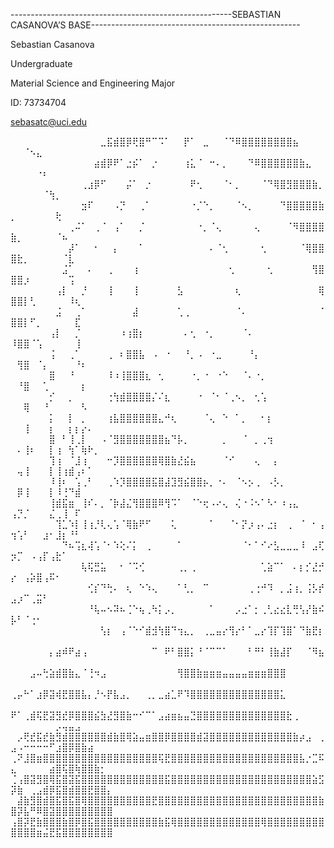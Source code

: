 -------------------------------------------------------SEBASTIAN CASANOVA’S BASE----------------------------------------------------

Sebastian Casanova

Undergraduate

Material Science and Engineering Major

ID: 73734704

sebasatc@uci.edu


⠀⠀⠀⠀⠀⠀⠀⠀⠀⠀⠀⠀⠀⠀⣀⣯⣾⣿⡿⢟⣿⠛⠉⠩⠁⠀⠀⡟⠁⠀⣀⠀⠀⠈⠙⠿⣿⣿⣿⣿⣿⣿⣿⣿⣦⠀⠀⠀⠀⠀⠀⠈⠢⣄⠀⠀⠀⠀⠀⠀⠀⠀⠀⠀⠀
⠀⠀⠀⠀⠀⠀⠀⠀⠀⠀⠀⠀⠀⣴⣾⡿⠟⠁⣐⡮⠁⠀⡐⠀⠀⠀⠀⢰⣅⠈⠀⠒⠄⡀⠀⠀⠀⠙⠿⣿⣿⣿⣿⣿⣿⣷⣄⠀⠀⠀⠀⠀⠀⠐⠆⠀⠀⠀⠀⠀⠀⠀⠀⠀⠀
⠀⠀⠀⠀⠀⠀⠀⠀⠀⠀⠀⢀⣰⡿⠋⠀⠀⠀⡬⠁⠀⡐⠀⠀⠀⠀⠀⠀⠟⢂⠀⠀⠀⠈⠂⡀⠀⠀⠀⠈⠙⢿⣿⣻⣿⣿⣿⣷⡀⠀⠀⠀⠀⠀⠈⢳⡀⠀⠀⠀⠀⠀⠀⠀⠀
⠀⠀⠀⠀⠀⠀⠀⠀⠀⠀⠀⣲⠏⠀⠀⠀⠠⡙⠀⠀⢀⠁⠀⠀⠀⠀⠀⠀⠐⡈⠑⡀⠀⠀⠀⠈⠢⡀⠀⠀⠀⠀⠙⣿⣿⣿⣿⣿⣷⡀⠀⠀⠀⠀⠀⠀⢗⠀⠀⠀⠀⠀⠀⠀⠀
⠀⠀⠀⠀⠀⠀⠀⠀⠀⢀⠬⠁⠀⢀⠈⠀⢠⠁⠀⠀⡈⠀⠀⠀⠀⠀⠀⠀⠀⠐⡀⠈⢄⠀⠀⠀⠀⠀⢄⠀⠀⠀⠀⠈⠻⣿⣿⣿⣿⣷⡀⠀⠀⠀⠀⠀⠈⠦⠀⠀⠀⠀⠀⠀⠀
⠀⠀⠀⠀⠀⠀⠀⠀⠀⡼⠁⠀⠀⠂⠀⠀⡄⠀⠀⠀⠁⠀⠀⠀⠀⠀⠀⠀⠀⠀⠀⠄⠈⢂⠀⠀⠀⠀⠀⢂⠀⠀⠀⠀⠀⠈⢿⣿⣿⣿⣗⡀⠀⠀⠀⠀⠀⠈⣇⠀⠀⠀⠀⠀⠀
⠀⠀⠀⠀⠀⠀⠀⠀⣨⠁⠀⠀⠄⠀⠀⢀⠀⠀⠀⢰⠀⠀⠀⠀⠀⠀⠀⠀⠀⠀⠀⠀⠀⠀⢂⠀⠀⠀⠀⠀⢂⠀⠀⠀⠀⠀⠀⢻⣿⣿⣿⡰⠀⠀⠀⠀⠀⠀⢩⠀⠀⠀⠀⠀⠀
⠀⠀⠀⠀⠀⠀⠀⢠⡇⠀⠀⡘⠀⠀⠀⢸⠀⠀⠀⢸⠀⠀⠀⠀⠀⠀⣣⠀⠀⠀⠀⠀⠀⠀⠀⢆⠀⠀⠀⠀⠀⠀⠀⠀⠀⠀⠀⠀⢿⣿⣿⡇⢃⠀⠀⠀⠀⠀⠸⢆⠀⠀⠀⠀⠀
⠀⠀⠀⠀⠀⠀⠀⣨⠀⠀⢀⠁⠀⠀⠀⠀⠀⠀⠀⣼⠀⠀⠀⠀⠀⠀⢁⢀⠀⠀⠀⠀⠀⠀⠀⠈⠄⠀⠀⠀⠀⠀⠀⠀⠀⠀⠀⠀⠈⣿⣿⡇⠋⡀⠀⠀⠀⠀⠀⣏⠀⠀⠀⠀⠀
⠀⠀⠀⠀⠀⠀⢠⡇⠀⠀⡈⠀⠀⠀⠀⠀⠀⠰⢰⣿⡆⠀⠀⠀⠀⠀⠀⠄⢂⠀⠐⡀⠀⠀⠀⠀⠈⠄⠀⠀⠀⠀⠀⠀⠀⠀⠀⠀⠀⠸⣿⣿⠈⢡⠀⠀⠀⠀⠀⢸⠀⠀⠀⠀⠀
⠀⠀⠀⠀⠀⠀⢨⠀⠀⢀⠁⠀⠀⠀⠀⢀⠀⠆⣿⣿⣧⠀⠠⠀⠐⠀⠀⠘⡀⠠⠀⠐⣀⠀⠀⠀⠀⠘⡄⠀⠀⠀⠀⠀⠀⠀⠀⠀⠀⠀⢻⣿⠀⠈⡄⠀⠀⠀⠀⠘⠆⠀⠀⠀⠀
⠀⠀⠀⠀⠀⠀⣿⠀⠀⠘⠀⠀⠀⠀⠀⠸⠰⢸⣿⣿⣿⣆⠀⢂⠀⠀⠀⠀⠐⡀⠐⠀⠐⠑⠀⠀⠈⠄⠐⡀⠀⠀⠀⠀⠀⠀⠀⠀⠀⠀⠘⣿⠀⠀⢁⠀⠀⠀⠀⠀⡆⠀⠀⠀⠀
⠀⠀⠀⠀⠀⠀⡊⠀⠀⡀⠀⠀⠀⠀⠀⢐⢳⣾⣿⣿⣿⣿⡌⠌⣆⠀⠀⠀⠀⠐⠀⠈⠂⠈⢀⠢⡀⠀⢂⢡⠀⠀⠀⠀⠀⠀⠀⠀⠀⠀⠀⢿⠀⠀⠘⠀⠀⠀⠀⠀⠣⠀⠀⠀⠀
⠀⠀⠀⠀⠀⠀⡅⠀⠀⡇⠀⡀⠀⠀⠀⢰⣧⣿⣿⣿⣿⣿⣿⣄⠚⢆⠀⠀⠀⠀⠈⢄⠀⠑⠀⠁⡀⠀⠀⠂⡆⠀⠀⠀⠀⠀⠀⠀⠀⠀⠀⢸⠀⠀⠀⡆⠀⠀⡆⡆⡔⠄⠀⠀⠀
⠀⠀⠀⠀⠀⠀⣿⠀⠃⢸⢀⡇⠀⠀⠠⠈⣻⣿⣿⣿⣿⣿⣿⣿⣦⠙⡧⡀⠀⠀⠀⠀⠀⡀⠀⠀⠈⠀⡀⢀⢲⠀⠀⠀⠀⠀⠀⠀⠀⠀⠄⢸⠆⠀⠀⡇⢰⠀⢳⠁⢷⠗⡀⠀⠀
⠀⠀⠀⠀⠀⠀⢹⢰⠀⠈⣸⢰⠀⠀⠀⠒⡹⣿⣿⣿⣿⣿⣿⢿⣿⣷⣜⣮⣦⠀⠀⠀⠀⠈⠊⠀⠀⠀⢄⠀⠀⡄⠀⠀⠀⠀⠀⠀⠀⠀⢤⢸⠀⠀⠀⡇⢸⢰⣾⢠⠆⠁⠀⠀⠀
⠀⠀⠀⠀⠀⠀⠸⢸⠆⠀⢡⢀⠃⠀⠀⢀⠱⡹⣿⣿⣿⣿⣯⣿⣼⣹⣻⣮⣿⣿⡦⡀⠐⠄⠀⠈⠢⡢⢀⠀⠠⡣⡀⠀⠀⠀⠀⠀⠀⠀⡿⢸⠀⠀⠀⡇⠸⢘⠙⣾⠀⠀⠀⠀⠀
⠀⠀⠀⠀⠀⠀⢸⣾⣯⣶⠀⢸⠎⠄⡀⠈⡷⣼⣌⢻⣿⣿⣿⠿⢻⠩⠁⠀⠈⠑⢖⠠⠔⢄⠀⢌⠐⠨⠢⠁⠣⠂⠰⢠⣄⠀⠀⠀⠀⢠⡙⡈⠀⠀⠀⣌⢀⢸⠀⠏⠀⠀⠀⠀⠀
⠀⠀⠀⠀⠀⠀⠀⢹⣁⠱⡇⢸⢰⡘⢇⢄⢡⠈⢿⣷⠟⠋⠀⠀⠀⢅⠀⠀⠀⠀⠀⠁⠀⠀⠈⠂⡝⡰⢠⠄⣐⡆⠀⢀⠀⠈⠀⠂⢠⢲⢡⠃⠀⠀⣰⠂⣸⡆⠘⠃⠀⠀⠀⠀⠀
⠀⠀⠀⠀⠀⠀⠀⠀⠙⠦⢩⣆⢼⢡⠈⠂⠱⢕⠌⡅⠀⢀⠀⠀⠀⠀⠁⠀⠀⠀⠀⠀⠀⠀⠀⠀⠈⠂⠁⠊⠔⣣⣀⣀⣀⠸⠀⣠⢏⡲⡉⠀⠠⢠⡏⢠⣗⠁⠀⠀⠀⠀⠀⠀⠀
⠀⠀⠀⠀⠀⠀⠀⠀⠀⠀⠀⢧⢯⣛⣥⠀⠀⠂⠈⠩⢊⠀⠀⠀⠀⠀⢀⡀⢀⠀⠀⠀⠀⠀⠀⠀⠀⠀⠀⢁⣵⠉⠁⠀⠄⡆⡊⣜⡚⡔⠀⢠⡵⣿⢠⠯⠂⠀⠀⠀⠀⠀⠀⠀⠀
⠀⠀⠀⠀⠀⠀⠀⠀⠀⠀⠀⠀⢊⡎⠙⢓⠄⠀⢆⠀⠑⠱⢄⠀⠀⠀⠁⢃⡀⠀⠉⠀⠀⠀⠀⠀⠀⢀⢐⠚⠹⠀⡀⣨⢰⡀⢨⡣⡞⣠⡰⠉⢀⣭⠃⠀⠀⠀⠀⠀⠀⠀⠀⠀⠀
⠀⠀⠀⠀⠀⠀⠀⠀⠀⠀⠀⠀⠘⢧⠤⠢⠽⠦⢈⠑⢦⢀⠳⡅⡠⡀⠀⠀⠀⠀⠀⠁⠀⠀⠀⡠⣐⠁⡂⢀⢃⣔⣔⣇⢛⢣⡜⣷⠮⡧⠃⠈⢐⠂⠀⠀⠀⠀⠀⠀⠀⠀⠀⠀⠀
⠀⠀⠀⠀⠀⠀⠀⠀⠀⠀⠀⠀⠀⠀⢣⡆⠀⢠⠈⠑⠊⣾⣺⢳⣿⠙⢲⣄⡀⠀⢀⣀⣤⡔⢻⡔⠃⠁⣀⡔⢹⡏⢹⣿⠁⠙⣷⣟⡆⠀⠀⠀⠀⠀⠀⠀⠀⠀⠀⠀⠀⠀⠀⠀⠀
⠀⠀⠀⠀⠀⠀⡄⣴⠾⠟⣴⢠⠀⠀⠀⠀⠀⠀⠀⠀⠀⠀⠉⠀⠟⠃⣿⣿⡅⠘⠈⠉⠉⠁⠀⠀⠀⠃⠛⠃⢸⣷⣼⡏⠀⠀⠈⠻⣦⠀⠀⠀⠀⠀⠀⠀⠀⠀⠀⠀⠀⠀⠀⠀⠀
⠀⠀⠀⣠⠤⢓⣵⣾⣿⣷⣄⠈⢘⠲⣠⠀⠀⠀⠀⠀⠀⠀⠀⠀⠀⠀⢻⣿⣿⣷⣶⣶⣶⣤⣤⣤⣤⣶⣶⣶⣿⣿⣿⠀⠀⠀⠀⠀⠀⠀⠀⠀⠀⠀⠀⠀⠀⠀⠀⠀⠀⠀⠀⠀⠀
⢀⡤⠓⠁⣰⡿⣽⢾⣟⣿⣿⣧⡄⡘⠢⡟⣧⣠⡀⠀⠀⢀⡀⣀⣴⣁⠟⠹⣿⣿⣿⣿⣿⣿⣿⣿⣿⣿⣿⣿⣿⣿⣅⠀⠀⠀⠀⠀⠀⠀⠀⠀⠀⠀⠀⠀⠀⠀⠀⠀⠀⠀⠀⠀⠀
⠟⠁⢀⣾⢯⣟⣽⣻⣞⡿⣿⣿⣿⣮⣳⣜⣻⣿⣷⠒⠊⠉⠁⣠⣴⣶⣦⣤⣙⣿⣿⣿⣿⣿⣿⣿⣿⣿⣿⣿⣿⣿⣿⣗⢀⠀⠀⠀⠀⠀⠀⠀⠀⠀⠀⠀⡠⢤⣤⣠⠀⠀⠀⠀⠀
⠀⡠⢟⣞⣯⣞⣷⣻⣾⣿⣿⣿⣿⣿⣿⣾⣷⣿⢿⣵⣤⣶⣿⣿⡿⣿⣿⣿⣿⣾⣽⣿⣿⣿⣿⣿⣿⣿⣿⣿⣿⣿⣿⣿⣷⡴⣠⠀⢀⣠⠠⠒⠒⠒⠒⠋⣰⣿⡿⣿⣷⣴⠀⠀⠀
⢀⠝⣸⣿⣶⣿⣿⣿⣿⣿⣿⣿⣿⣿⣿⣿⣿⣿⣿⣿⣿⣿⣿⢯⣟⣿⣿⣿⣿⣿⣿⣿⣿⣿⣿⣿⣿⣿⣿⣿⣿⣿⣿⣿⣿⣧⡐⣉⠯⣄⠀⠀⠀⠀⠀⣴⣿⢯⣿⢷⣿⣿⣷⡂⠀
⢈⢠⣿⣽⣻⣿⢿⣯⣿⣽⣯⣿⣿⣿⣿⣿⣿⣿⣿⣿⣿⣿⣿⣿⣯⣿⣿⣿⣿⣿⣿⣿⣿⣿⣿⣿⣿⣿⣿⣿⣿⣿⣿⣿⣿⣿⣿⣵⣫⡽⣷⠀⢀⣠⣾⡿⣯⣿⣾⣿⣿⣟⣿⣿⡄
⠀⣼⣷⣻⣿⣾⣿⣯⣿⣯⣿⢿⣿⣿⣿⣿⣿⣿⣿⣿⣿⣿⣟⣿⣿⣿⣿⣿⣿⣿⣿⣿⣿⣿⣿⣿⣿⣿⣿⣿⣿⣿⣿⣿⣿⣿⣿⣿⣷⣿⡽⣧⠛⠿⣿⣽⣿⣿⣿⣿⣿⣿⣿⣿⣿
⢠⣿⡽⣟⣷⣿⣿⣿⣷⣿⡿⣿⣯⣿⣿⣿⣿⣿⣿⣿⣿⣿⣿⣷⣯⢿⣿⣿⣿⣿⣿⣿⣿⣿⣿⣿⣿⣿⣿⢿⣿⣿⣿⣿⣿⣿⣿⣿⣿⣿⣿⣿⣿⣶⣬⣟⣯⣿⣿⣿⣿⣿⣿⣿⣿
